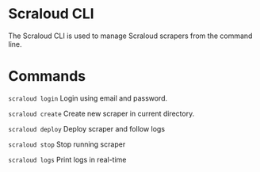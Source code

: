 # Scraloud CLI

The Scraloud CLI is used to manage Scraloud scrapers from the command line.

# Commands

```scraloud login``` Login using email and password.

```scraloud create``` Create new scraper in current directory.

```scraloud deploy``` Deploy scraper and follow logs

```scraloud stop``` Stop running scraper

```scraloud logs``` Print logs in real-time